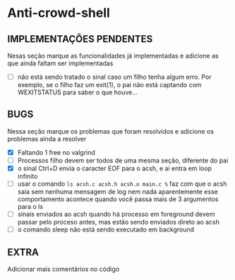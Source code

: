 # Anti-crowd-shell

## IMPLEMENTAÇÕES PENDENTES

Nesas seção marque as funcionalidades já implementadas e adicione as que ainda faltam ser implementadas

- [ ] não está sendo tratado o sinal caso um filho tenha algum erro.
    Por exemplo, se o filho faz um exit(1), o pai não está captando com WEXITSTATUS
    para saber o que houve...

## BUGS

Nessa seção marque os problemas que foram resolvidos e adicione os problemas ainda a resolver

- [x] Faltando 1 free no valgrind
- [ ] Processos filho devem ser todos de uma mesma seção, diferente do pai 
- [x] o sinal Ctrl+D envia o caracter EOF para o acsh, e ai entra em loop infinito
- [ ] usar o comando `ls acsh.c acsh.h acsh.o main.c %` faz com que o acsh saia 
    sem nenhuma mensagem de log nem nada aparentemente esse comportamento acontece
    quando você passa mais de 3 argumentos para o ls
- [ ] sinais enviados ao acsh quando há processo em foreground devem passar pelo
    proceso antes, mas estão sendo enviados direto ao acsh
- [ ] o comando sleep não está sendo executado em background

## EXTRA

Adicionar mais comentários no código